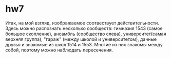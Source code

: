 # hw7

Итак, на мой взгляд, изображаемое соотвествует действительности. Здесь можно распознать несколько сообществ: гимназия 1543 (самое большое скопление), ансамбль (сообщество слева), университет(самая верхняя группа), "гараж" (между школой и университетом), дачные друзья и знакомые из школ 1514 и 1553. Многие из них знакомы между собой, поэтому можно наблюдать пересечения. 
